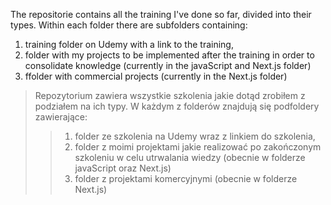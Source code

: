 The repositorie contains all the training I've done so far, divided into their types. Within each folder there are subfolders containing:
1. training folder on Udemy with a link to the training,
2. folder with my projects to be implemented after the training in order to consolidate knowledge (currently in the javaScript and Next.js folder)
3. ffolder with commercial projects (currently in the Next.js folder)

> Repozytorium zawiera wszystkie szkolenia jakie dotąd zrobiłem z podziałem na ich typy. W każdym z folderów znajdują się podfoldery zawierające:
>> 1. folder ze szkolenia na Udemy wraz z linkiem do szkolenia, 
>> 2. folder z moimi projektami jakie realizować po zakończonym szkoleniu w celu utrwalania wiedzy (obecnie w folderze javaScript oraz Next.js)
>> 3. folder z projektami komercyjnymi (obecnie w folderze Next.js)


